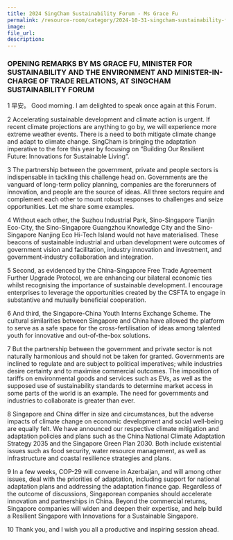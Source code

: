 ```yaml
---
title: 2024 SingCham Sustainability Forum - Ms Grace Fu
permalink: /resource-room/category/2024-10-31-singcham-sustainability-forum
image:
file_url:
description:
---
```


### OPENING REMARKS BY MS GRACE FU, MINISTER FOR SUSTAINABILITY AND THE ENVIRONMENT AND MINISTER-IN-CHARGE OF TRADE RELATIONS, AT SINGCHAM SUSTAINABILITY FORUM

1 早安。 Good morning. I am delighted to speak once again at this Forum.

2 Accelerating sustainable development and climate action is urgent. If recent climate projections are anything to go by, we will experience more extreme weather events. There is a need to both mitigate climate change and adapt to climate change. SingCham is bringing the adaptation imperative to the fore this year by focusing on “Building Our Resilient Future: Innovations for Sustainable Living”.

3 The partnership between the government, private and people sectors is indispensable in tackling this challenge head on. Governments are the vanguard of long-term policy planning, companies are the forerunners of innovation, and people are the source of ideas. All three sectors require and complement each other to mount robust responses to challenges and seize opportunities. Let me share some examples.

4 Without each other, the Suzhou Industrial Park, Sino-Singapore Tianjin Eco-City, the Sino-Singapore Guangzhou Knowledge City and the Sino-Singapore Nanjing Eco Hi-Tech Island would not have materialised. These beacons of sustainable industrial and urban development were outcomes of government vision and facilitation, industry innovation and investment, and government-industry collaboration and integration.

5 Second, as evidenced by the China-Singapore Free Trade Agreement Further Upgrade Protocol, we are enhancing our bilateral economic ties whilst recognising the importance of sustainable development. I encourage enterprises to leverage the opportunities created by the CSFTA to engage in substantive and mutually beneficial cooperation.

6 And third, the Singapore-China Youth Interns Exchange Scheme. The cultural similarities between Singapore and China have allowed the platform to serve as a safe space for the cross-fertilisation of ideas among talented youth for innovative and out-of-the-box solutions.

7 But the partnership between the government and private sector is not naturally harmonious and should not be taken for granted. Governments are inclined to regulate and are subject to political imperatives; while industries desire certainty and to maximise commercial outcomes. The imposition of tariffs on environmental goods and services such as EVs, as well as the supposed use of sustainability standards to determine market access in some parts of the world is an example. The need for governments and industries to collaborate is greater than ever.

8 Singapore and China differ in size and circumstances, but the adverse impacts of climate change on economic development and social well-being are equally felt. We have announced our respective climate mitigation and adaptation policies and plans such as the China National Climate Adaptation Strategy 2035 and the Singapore Green Plan 2030. Both include existential issues such as food security, water resource management, as well as infrastructure and coastal resilience strategies and plans.

9 In a few weeks, COP-29 will convene in Azerbaijan, and will among other issues, deal with the priorities of adaptation, including support for national adaptation plans and addressing the adaptation finance gap. Regardless of the outcome of discussions, Singaporean companies should accelerate innovation and partnerships in China. Beyond the commercial returns, Singapore companies will widen and deepen their expertise, and help build a Resilient Singapore with Innovations for a Sustainable Singapore.

10 Thank you, and I wish you all a productive and inspiring session ahead.
